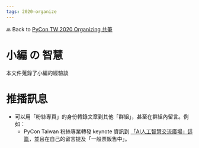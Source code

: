 ```yaml
---
tags: 2020-organize
---
```


🔙 Back to [PyCon TW 2020 Organizing 共筆](/5u84SOprTUeQYBR57TH49w)

# 小編 の 智慧

本文件蒐錄了小編的經驗談

# 推播訊息
- 可以用「粉絲專頁」的身份轉錄文章到其他「群組」，甚至在群組內留言。例如：
    - PyCon Taiwan 粉絲專業轉發 keynote 資訊到 [「AI人工智慧交流廣場」這篇](https://www.facebook.com/groups/1852135541678378/permalink/3302585883299996/)，並且在自己的留言提及「一般票販售中」。
